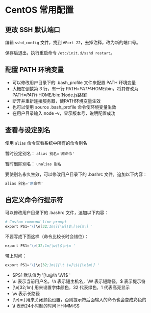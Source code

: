 # CentOS 常用配置

## 更改 SSH 默认端口

编辑 `sshd_config` 文件，找到 `#Port 22`，去掉注释，改为新的端口号。

保存后退出，执行重启命令 `/etc/init.d/sshd restart`。

## 配置 PATH 环境变量

* 可以修改用户目录下的 .bash_profile 文件来配置 PATH 环境变量
* 大概在倒数第 3 行，有一行 PATH=$PATH:$HOME/bin，将其修改为 PATH=$PATH:$HOME/bin:[Node.js路径]
* 断开并重新连接服务器，使PATH环境变量生效
* 也可以使用 source .bash_profile 命令使环境变量生效
* 在用户目录输入 node -v，显示版本号，说明配置成功

## 查看与设定别名

使用 `alias` 命令查看系统中所有的命令别名

暂时设定别名：
`alias 别名='原命令'`

暂时删除别名：
`unalias 别名`

要使别名永久生效，可以修改用户目录下的 .bashrc 文件，追加以下内容：

```s
alias 别名='原命令'
```

## 自定义命令行提示符

可以修改用户目录下的 .bashrc 文件，追加以下内容：

```s
# Custom command line prompt
export PS1='\[\e[32;1m\][\w]\$\[\e[m\] '
```

不要写成下面这样（命令比较长时会错位）：

```s
export PS1='\e[32;1m[\w]\$\e[m '
```

带上时间：

```s
export PS1='\[\e[32;1m\][\t \w]\$\[\e[m\] '
```

* $PS1 默认值为 '[\u@\h \W]\$ '
* \u 表示当前用户名，\h 表示短主机名，\W 表示短路径，\$ 表示提示符
* \[\e[32;1m\] 用来设置字体颜色，32 代表绿色，1 代表高亮显示
* \w 表示长路径
* \[\e[m\] 用来关闭颜色设置，否则提示符后面输入的命令也会变成彩色的
* \t 表示24小时制的时间 HH:MM:SS
